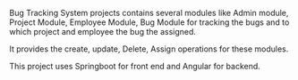 Bug Tracking System projects contains several modules like Admin module, Project Module, Employee Module, Bug Module for tracking the bugs and to which project and employee the bug the assigned.

It provides the create, update, Delete, Assign operations for these modules.

This project uses Springboot for front end and Angular for backend.
